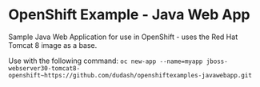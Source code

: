 # OpenShift Example - Java Web App
Sample Java Web Application for use in OpenShift - uses the Red Hat Tomcat 8 image as a base.

Use with the following command:
```oc new-app --name=myapp jboss-webserver30-tomcat8-openshift~https://github.com/dudash/openshiftexamples-javawebapp.git```

